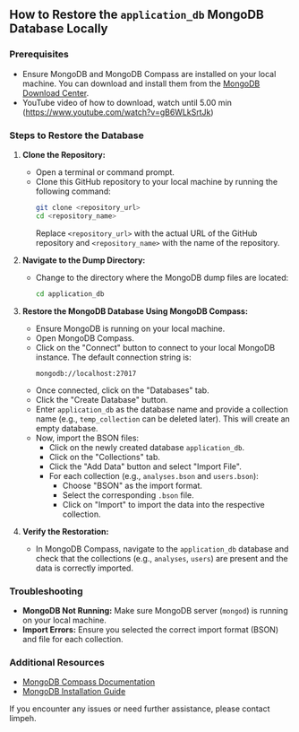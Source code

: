## How to Restore the `application_db` MongoDB Database Locally

### Prerequisites
- Ensure MongoDB and MongoDB Compass are installed on your local machine. You can download and install them from the [MongoDB Download Center](https://www.mongodb.com/try/download/community).
- YouTube video of how to download, watch until 5.00 min (https://www.youtube.com/watch?v=gB6WLkSrtJk)

### Steps to Restore the Database

1. **Clone the Repository:**
   - Open a terminal or command prompt.
   - Clone this GitHub repository to your local machine by running the following command:
     ```bash
     git clone <repository_url>
     cd <repository_name>
     ```
     Replace `<repository_url>` with the actual URL of the GitHub repository and `<repository_name>` with the name of the repository.

2. **Navigate to the Dump Directory:**
   - Change to the directory where the MongoDB dump files are located:
     ```bash
     cd application_db
     ```

3. **Restore the MongoDB Database Using MongoDB Compass:**
   - Ensure MongoDB is running on your local machine. 
   - Open MongoDB Compass.
   - Click on the "Connect" button to connect to your local MongoDB instance. The default connection string is:
     ```
     mongodb://localhost:27017
     ```
   - Once connected, click on the "Databases" tab.
   - Click the "Create Database" button.
   - Enter `application_db` as the database name and provide a collection name (e.g., `temp_collection` can be deleted later). This will create an empty database.
   - Now, import the BSON files:
     - Click on the newly created database `application_db`.
     - Click on the "Collections" tab.
     - Click the "Add Data" button and select "Import File".
     - For each collection (e.g., `analyses.bson` and `users.bson`):
       - Choose "BSON" as the import format.
       - Select the corresponding `.bson` file.
       - Click on "Import" to import the data into the respective collection.

4. **Verify the Restoration:**
   - In MongoDB Compass, navigate to the `application_db` database and check that the collections (e.g., `analyses`, `users`) are present and the data is correctly imported.

### Troubleshooting
- **MongoDB Not Running:** Make sure MongoDB server (`mongod`) is running on your local machine.
- **Import Errors:** Ensure you selected the correct import format (BSON) and file for each collection.

### Additional Resources
- [MongoDB Compass Documentation](https://docs.mongodb.com/compass/current/)
- [MongoDB Installation Guide](https://docs.mongodb.com/manual/installation/)

If you encounter any issues or need further assistance, please contact limpeh.
